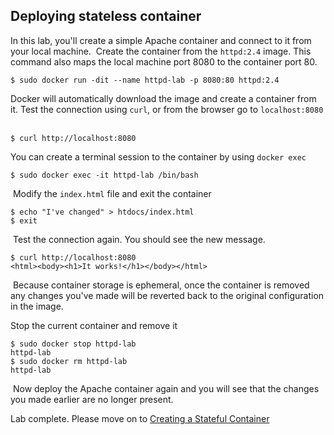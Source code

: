 ## Deploying stateless container

In this lab, you'll create a simple Apache container and connect to it from your local machine.
​
Create the container from the `httpd:2.4` image. This command also maps the local machine port 8080 to the container port 80.
​
```
$ sudo docker run -dit --name httpd-lab -p 8080:80 httpd:2.4
```

Docker will automatically download the image and create a container from it. Test the connection using `curl`, or from the browser go to `localhost:8080`
​
```
$ curl http://localhost:8080
```

You can create a terminal session to the container by using `docker exec`
​
```
$ sudo docker exec -it httpd-lab /bin/bash
```
​
Modify the `index.html` file and exit the container
​
```
$ echo "I've changed" > htdocs/index.html
$ exit
```
​
Test the connection again. You should see the new message.
```
$ curl http://localhost:8080
<html><body><h1>It works!</h1></body></html>
```
​
Because container storage is ephemeral, once the container is removed any changes you've made will be reverted back to the original configuration in the image. 

Stop the current container and remove it
​
```
$ sudo docker stop httpd-lab
httpd-lab
$ sudo docker rm httpd-lab
httpd-lab
```
​
Now deploy the Apache container again and you will see that the changes you made earlier are no longer present.

Lab complete. Please move on to [Creating a Stateful Container](stateful-container.md)